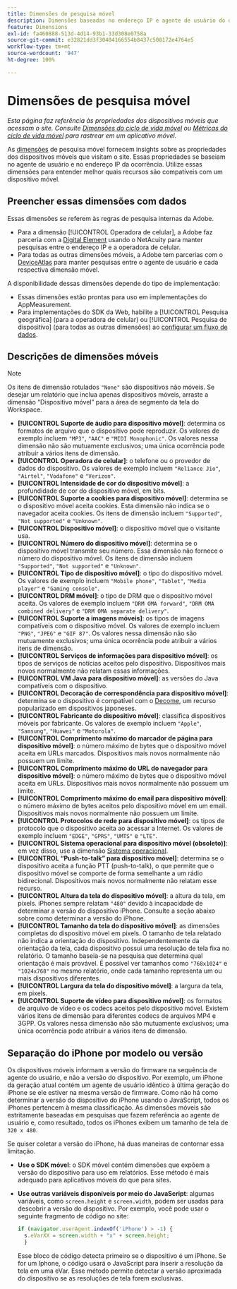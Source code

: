 ```yaml
---
title: Dimensões de pesquisa móvel
description: Dimensões baseadas no endereço IP e agente de usuário do dispositivo.
feature: Dimensions
exl-id: fa460888-513d-4d14-93b1-33d308e0758a
source-git-commit: e32821dd3f30404166554b8437c508172e4764e5
workflow-type: tm+mt
source-wordcount: '947'
ht-degree: 100%

---
```


# Dimensões de pesquisa móvel

*Esta página faz referência às propriedades dos dispositivos móveis que acessam o site. Consulte [Dimensões do ciclo de vida móvel](lifecycle-dimensions.md) ou [Métricas do ciclo de vida móvel](../metrics/lifecycle-metrics.md) para rastrear em um aplicativo móvel.*

As [dimensões](overview.md) de pesquisa móvel fornecem insights sobre as propriedades dos dispositivos móveis que visitam o site. Essas propriedades se baseiam no agente de usuário e no endereço IP da ocorrência. Utilize essas dimensões para entender melhor quais recursos são compatíveis com um dispositivo móvel.

## Preencher essas dimensões com dados

Essas dimensões se referem às regras de pesquisa internas da Adobe. 

* Para a dimensão [!UICONTROL Operadora de celular], a Adobe faz parceria com a [Digital Element](https://www.digitalelement.com/pt-pt/) usando o NetAcuity para manter pesquisas entre o endereço IP e a operadora de celular.
* Para todas as outras dimensões móveis, a Adobe tem parcerias com o [DeviceAtlas](https://deviceatlas.com/) para manter pesquisas entre o agente de usuário e cada respectiva dimensão móvel.

A disponibilidade dessas dimensões depende do tipo de implementação:

* Essas dimensões estão prontas para uso em implementações do AppMeasurement.
* Para implementações do SDK da Web, habilite a [!UICONTROL Pesquisa geográfica] (para a operadora de celular) ou [!UICONTROL Pesquisa de dispositivo] (para todas as outras dimensões) ao [configurar um fluxo de dados](https://experienceleague.adobe.com/docs/experience-platform/datastreams/configure.html?lang=pt-BR).

## Descrições de dimensões móveis

>[!NOTE]
>
>Os itens de dimensão rotulados `"None"` são dispositivos não móveis. Se desejar um relatório que inclua apenas dispositivos móveis, arraste a dimensão “Dispositivo móvel” para a área de segmento da tela do Workspace.

* **[!UICONTROL Suporte de áudio para dispositivo móvel]**: determina os formatos de arquivo que o dispositivo pode reproduzir. Os valores de exemplo incluem `"MP3"`, `"AAC"` e `"MIDI Monophonic"`. Os valores nessa dimensão não são mutuamente exclusivos; uma única ocorrência pode atribuir a vários itens de dimensão.
* **[!UICONTROL Operadora de celular]**: o telefone ou o provedor de dados do dispositivo. Os valores de exemplo incluem `"Reliance Jio"`, `"Airtel"`, `"Vodafone"` e `"Verizon"`.
* **[!UICONTROL Intensidade de cor do dispositivo móvel]**: a profundidade de cor do dispositivo móvel, em bits.
* **[!UICONTROL Suporte a cookies para dispositivo móvel]**: determina se o dispositivo móvel aceita cookies. Esta dimensão não indica se o navegador aceita cookies. Os itens de dimensão incluem `"Supported"`, `"Not supported"` e `"Unknown"`.
* **[!UICONTROL Dispositivo móvel]**: o dispositivo móvel que o visitante usa.
* **[!UICONTROL Número do dispositivo móvel]**: determina se o dispositivo móvel transmite seu número. Essa dimensão não fornece o número do dispositivo móvel. Os itens de dimensão incluem `"Supported"`, `"Not supported"` e `"Unknown"`.
* **[!UICONTROL Tipo de dispositivo móvel]**: o tipo do dispositivo móvel. Os valores de exemplo incluem `"Mobile phone"`, `"Tablet"`, `"Media player"` e `"Gaming console"`.
* **[!UICONTROL DRM móvel]**: o tipo de DRM que o dispositivo móvel aceita. Os valores de exemplo incluem `"DRM OMA forward"`, `"DRM OMA combined delivery"` e `"DRM OMA separate delivery"`.
* **[!UICONTROL Suporte a imagens móveis]**: os tipos de imagens compatíveis com o dispositivo móvel. Os valores de exemplo incluem `"PNG"`, `"JPEG"` e `"GIF 87"`. Os valores nessa dimensão não são mutuamente exclusivos; uma única ocorrência pode atribuir a vários itens de dimensão.
* **[!UICONTROL Serviços de informações para dispositivo móvel]**: os tipos de serviços de notícias aceitos pelo dispositivo. Dispositivos mais novos normalmente não relatam essas informações.
* **[!UICONTROL VM Java para dispositivo móvel]**: as versões do Java compatíveis com o dispositivo.
* **[!UICONTROL Decoração de correspondência para dispositivo móvel]**: determina se o dispositivo é compatível com o [Decome](https://en.wikipedia.org/wiki/Decome), um recurso popularizado em dispositivos japoneses.
* **[!UICONTROL Fabricante do dispositivo móvel]**: classifica dispositivos móveis por fabricante. Os valores de exemplo incluem `"Apple"`, `"Samsung"`, `"Huawei"` e `"Motorola"`.
* **[!UICONTROL Comprimento máximo do marcador de página para dispositivo móvel]**: o número máximo de bytes que o dispositivo móvel aceita em URLs marcados. Dispositivos mais novos normalmente não possuem um limite.
* **[!UICONTROL Comprimento máximo do URL do navegador para dispositivo móvel]**: o número máximo de bytes que o dispositivo móvel aceita em URLs. Dispositivos mais novos normalmente não possuem um limite.
* **[!UICONTROL Comprimento máximo do email para dispositivo móvel]**: o número máximo de bytes aceitos pelo dispositivo móvel em um email. Dispositivos mais novos normalmente não possuem um limite.
* **[!UICONTROL Protocolos de rede para dispositivo móvel]**: os tipos de protocolo que o dispositivo aceita ao acessar a Internet. Os valores de exemplo incluem `"EDGE"`, `"GPRS"`, `"UMTS"` e `"LTE"`.
* **[!UICONTROL Sistema operacional para dispositivo móvel (obsoleto)]**: em vez disso, use a dimensão [Sistema operacional](operating-systems.md).
* **[!UICONTROL “Push-to-talk” para dispositivo móvel]**: determina se o dispositivo aceita a função PTT (push-to-talk), o que permite que o dispositivo móvel se comporte de forma semelhante a um rádio bidirecional. Dispositivos mais novos normalmente não relatam esse recurso.
* **[!UICONTROL Altura da tela do dispositivo móvel]**: a altura da tela, em pixels. iPhones sempre relatam `"480"` devido à incapacidade de determinar a versão do dispositivo iPhone. Consulte a seção abaixo sobre como determinar a versão do iPhone.
* **[!UICONTROL Tamanho da tela do dispositivo móvel]**: as dimensões completas do dispositivo móvel em pixels. O tamanho de tela relatado não indica a orientação do dispositivo. Independentemente da orientação da tela, cada dispositivo possui uma resolução de tela fixa no relatório. O tamanho baseia-se na pesquisa que determina qual orientação é mais provável. É possível ver tamanhos como `"768x1024"` e `"1024x768"` no mesmo relatório, onde cada tamanho representa um ou mais dispositivos diferentes.
* **[!UICONTROL Largura da tela do dispositivo móvel]**: a largura da tela, em pixels.
* **[!UICONTROL Suporte de vídeo para dispositivo móvel]**: os formatos de arquivo de vídeo e os codecs aceitos pelo dispositivo móvel. Existem vários itens de dimensão para diferentes codecs de arquivos MP4 e 3GPP. Os valores nessa dimensão não são mutuamente exclusivos; uma única ocorrência pode atribuir a vários itens de dimensão.

## Separação do iPhone por modelo ou versão

Os dispositivos móveis informam a versão do firmware na sequência de agente do usuário, e não a versão do dispositivo. Por exemplo, um iPhone da geração atual contém um agente de usuário idêntico à última geração do iPhone se ele estiver na mesma versão de firmware. Como não há como determinar a versão do dispositivo do iPhone usando o JavaScript, todos os iPhones pertencem à mesma classificação. As dimensões móveis são estritamente baseadas em pesquisas que fazem referência ao agente de usuário e, como resultado, todos os iPhones exibem um tamanho de tela de `320 x 480`.

Se quiser coletar a versão do iPhone, há duas maneiras de contornar essa limitação.

* **Use o SDK móvel**: o SDK móvel contém dimensões que expõem a versão do dispositivo para uso em relatórios. Esse método é mais adequado para aplicativos móveis do que para sites.
* **Use outras variáveis disponíveis por meio do JavaScript**: algumas variáveis, como `screen.height` e `screen.width`, podem ser usadas para descobrir a versão do dispositivo. Por exemplo, você pode usar o seguinte fragmento de código no site:

  ```js
  if (navigator.userAgent.indexOf('iPhone') > -1) {
    s.eVarXX = screen.width + "x" + screen.height;
    }
  ```

  Esse bloco de código detecta primeiro se o dispositivo é um iPhone. Se for um Iphone, o código usará o JavaScript para inserir a resolução da tela em uma eVar. Esse método permite detectar a versão aproximada do dispositivo se as resoluções de tela forem exclusivas.
